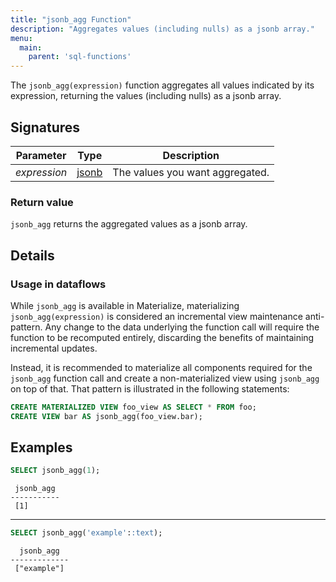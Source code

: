 ```yaml
---
title: "jsonb_agg Function"
description: "Aggregates values (including nulls) as a jsonb array."
menu:
  main:
    parent: 'sql-functions'
---
```


The `jsonb_agg(expression)` function aggregates all values indicated by its expression,
returning the values (including nulls) as a jsonb array.

## Signatures

Parameter | Type | Description
----------|------|------------
_expression_ | [jsonb](../../types) | The values you want aggregated.

### Return value

`jsonb_agg` returns the aggregated values as a jsonb array.

## Details

### Usage in dataflows

While `jsonb_agg` is available in Materialize, materializing `jsonb_agg(expression)`
is considered an incremental view maintenance anti-pattern. Any change to the data 
underlying the function call will require the function to be recomputed entirely, 
discarding the benefits of maintaining incremental updates.

Instead, it is recommended to materialize all components required for the `jsonb_agg` 
function call and create a non-materialized view using `jsonb_agg` on top of
that. That pattern is illustrated in the following statements:

```sql
CREATE MATERIALIZED VIEW foo_view AS SELECT * FROM foo;
CREATE VIEW bar AS jsonb_agg(foo_view.bar); 
``` 

## Examples

```sql
SELECT jsonb_agg(1);
```
```nofmt
 jsonb_agg
-----------
 [1]
```
<hr/>

```sql
SELECT jsonb_agg('example'::text);
```
```nofmt
  jsonb_agg
-------------
 ["example"]
```
